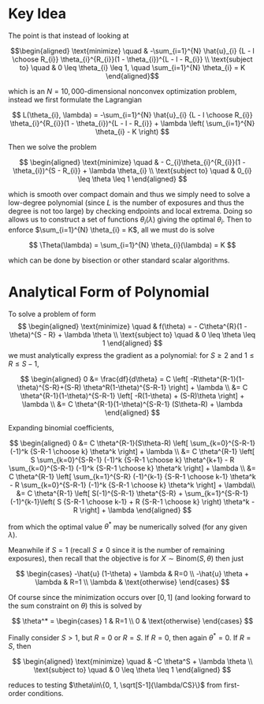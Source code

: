# Key Idea
The point is that instead of looking at 

$$\begin{aligned}
\text{minimize} \quad & -\sum_{i=1}^{N} \hat{u}_{i} {L - l \choose R_{i}} \theta_{i}^{R_{i}}(1 - \theta_{i})^{L - l - R_{i}} \\
\text{subject to} \quad & 0 \leq \theta_{i} \leq 1, \quad \sum_{i=1}^{N} \theta_{i} = K
\end{aligned}$$

which is an $N=10,000$-dimensional nonconvex optimization problem, instead we first formulate the Lagrangian

$$
L(\theta_{i}, \lambda) = -\sum_{i=1}^{N} \hat{u}_{i} {L - l \choose R_{i}} \theta_{i}^{R_{i}}(1 - \theta_{i})^{L - l - R_{i}} + \lambda \left( \sum_{i=1}^{N} \theta_{i} - K \right) 
$$

Then we solve the problem 

$$
\begin{aligned}
\text{minimize} \quad & - C_{i}\theta_{i}^{R_{i}}(1 - \theta_{i})^{S - R_{i}} + \lambda \theta_{i} \\
\text{subject to} \quad & 0_{i} \leq \theta \leq 1
\end{aligned}
$$

which is smooth over compact domain and thus we simply need to solve a low-degree polynomial (since $L$ is the number of exposures and thus the degree is not too large) by checking endpoints and local extrema. Doing so allows us to construct a set of functions $\theta_{i}(\lambda)$ giving the optimal $\theta_{i}$. Then to enforce $\sum_{i=1}^{N} \theta_{i} = K$, all we must do is solve 

$$
\Theta(\lambda) = \sum_{i=1}^{N} \theta_{i}(\lambda) = K
$$

which can be done by bisection or other standard scalar algorithms.

# Analytical Form of Polynomial
To solve a problem of form
$$
\begin{aligned}
\text{minimize} \quad & f(\theta) = - C\theta^{R}(1 - \theta)^{S - R} + \lambda \theta \\
\text{subject to} \quad & 0 \leq \theta \leq 1
\end{aligned}
$$
we must analytically express the gradient as a polynomial: for $S \geq 2$ and $1\leq R\leq S-1$, 

$$
\begin{aligned}
0 &= \frac{df}{d\theta} = C \left[ -R\theta^{R-1}(1-\theta)^{S-R}+(S-R) \theta^R(1-\theta)^{S-R-1} \right] + \lambda \\
&= C \theta^{R-1}(1-\theta)^{S-R-1} \left[ -R(1-\theta) + (S-R)\theta \right] + \lambda \\
&= C \theta^{R-1}(1-\theta)^{S-R-1} (S\theta-R) + \lambda
\end{aligned}
$$

Expanding binomial coefficients, 

$$
\begin{aligned}
0 &= C \theta^{R-1}(S\theta-R) \left[ \sum_{k=0}^{S-R-1} (-1)^k {S-R-1 \choose k} \theta^k \right] + \lambda \\
&= C \theta^{R-1} \left[ S \sum_{k=0}^{S-R-1} (-1)^k {S-R-1 \choose k} \theta^{k+1} - R \sum_{k=0}^{S-R-1} (-1)^k {S-R-1 \choose k} \theta^k \right] + \lambda \\
&= C \theta^{R-1} \left[ \sum_{k=1}^{S-R} (-1)^{k-1} {S-R-1 \choose k-1} \theta^k - R \sum_{k=0}^{S-R-1} (-1)^k {S-R-1 \choose k} \theta^k \right] + \lambda\\
&= C \theta^{R-1} \left[ S(-1)^{S-R-1} \theta^{S-R} + \sum_{k=1}^{S-R-1} (-1)^{k-1}\left( S {S-R-1 \choose k-1} + R {S-R-1 \choose k} \right) \theta^k - R \right] + \lambda
\end{aligned}
$$

from which the optimal value $\theta^*$ may be numerically solved (for any given $\lambda$).

Meanwhile if $S=1$ (recall $S \neq 0$ since it is the number of remaining exposures), then recall that the objective is for $X \sim\text{Binom}(S,\theta)$ then just 

$$
\begin{cases}
-\hat{u} (1-\theta) + \lambda & R=0 \\
-\hat{u} \theta + \lambda & R=1 \\
\lambda & \text{otherwise}
\end{cases}
$$

Of course since the minimization occurs over $[0, 1]$ (and looking forward to the sum constraint on $\theta$) this is solved by 

$$
\theta^* = \begin{cases}
1 & R=1 \\
0 & \text{otherwise}
\end{cases}
$$


Finally consider $S>1$, but $R=0$ or $R=S$. If $R=0$, then again $\theta^*=0$. If $R=S$, then 

$$
\begin{aligned}
\text{minimize} \quad & -C \theta^S + \lambda \theta \\
\text{subject to} \quad & 0 \leq \theta \leq 1
\end{aligned}
$$

reduces to testing $\theta\in\{0, 1, \sqrt[S-1]{\lambda/CS}\}$ from first-order conditions.